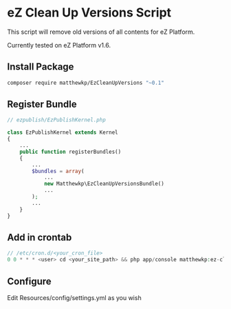 # eZ Clean Up Versions Script
This script will remove old versions of all contents for eZ Platform.

Currently tested on eZ Platform v1.6.
## Install Package
```bash
composer require matthewkp/EzCleanUpVersions "~0.1"
```
## Register Bundle
```php
// ezpublish/EzPublishKernel.php

class EzPublishKernel extends Kernel
{
    ...
    public function registerBundles()
    {
        ...
        $bundles = array(
            ...
            new Matthewkp\EzCleanUpVersionsBundle()
            ...
        );
        ...
    }
}
```
## Add in crontab
```php
// /etc/cron.d/<your_cron_file>
0 0 * * * <user> cd <your_site_path> && php app/console matthewkp:ez-clear-up-versions --env=<ENV> > 2>&1
```

## Configure
Edit Resources/config/settings.yml as you wish

